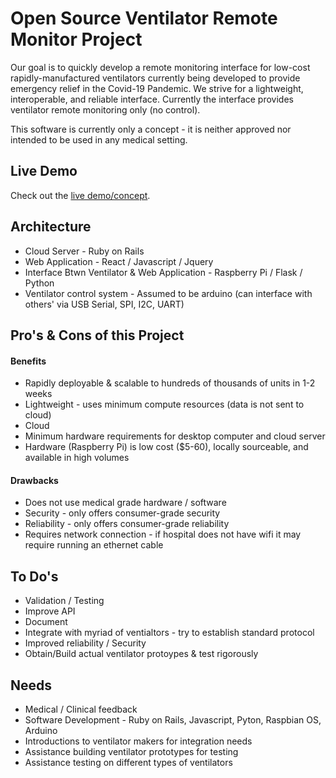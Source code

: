 # Open Source Ventilator Remote Monitor Project

Our goal is to quickly develop a remote monitoring interface for low-cost rapidly-manufactured ventilators currently being developed to provide emergency relief in the Covid-19 Pandemic.  We strive for a lightweight, interoperable, and reliable interface. Currently the interface provides ventilator remote monitoring only (no control).

This software is currently only a concept - it is neither approved nor intended to be used in any medical setting.

## Live Demo
Check out the [live demo/concept](http://www.ventilatormonitor.com).

## Architecture
- Cloud Server - Ruby on Rails
- Web Application - React / Javascript / Jquery
- Interface Btwn Ventilator & Web Application - Raspberry Pi / Flask / Python
- Ventilator control system - Assumed to be arduino (can interface with others' via USB Serial, SPI, I2C, UART)

## Pro's & Cons of this Project
#### Benefits
- Rapidly deployable & scalable to hundreds of thousands of units in 1-2 weeks
- Lightweight - uses minimum compute resources (data is not sent to cloud)
- Cloud 
- Minimum hardware requirements for desktop computer and cloud server
- Hardware (Raspberry Pi) is low cost ($5-60), locally sourceable, and available in high volumes

#### Drawbacks
- Does not use medical grade hardware / software
- Security - only offers consumer-grade security
- Reliability - only offers consumer-grade reliability
- Requires network connection - if hospital does not have wifi it may require running an ethernet cable

## To Do's
- Validation / Testing
- Improve API
- Document
- Integrate with myriad of ventialtors - try to establish standard protocol
- Improved reliability / Security
- Obtain/Build actual ventilator protoypes & test rigorously

## Needs
- Medical / Clinical feedback
- Software Development - Ruby on Rails, Javascript, Pyton, Raspbian OS, Arduino
- Introductions to ventilator makers for integration needs
- Assistance building ventilator prototypes for testing
- Assistance testing on different types of ventilators



